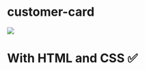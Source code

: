 # customer-card
<img src="https://i.ibb.co/FgTTC01/customer-cards-screenshot.png"/>

# With HTML and CSS ✅
